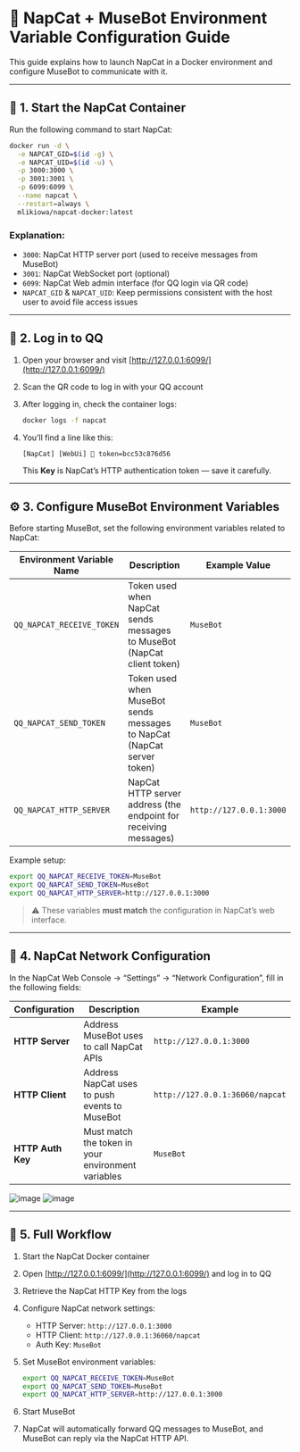 # 🤖 NapCat + MuseBot Environment Variable Configuration Guide

This guide explains how to launch NapCat in a Docker environment and configure MuseBot to communicate with it.

---

## 🧩 1. Start the NapCat Container

Run the following command to start NapCat:

```bash
docker run -d \
  -e NAPCAT_GID=$(id -g) \
  -e NAPCAT_UID=$(id -u) \
  -p 3000:3000 \
  -p 3001:3001 \
  -p 6099:6099 \
  --name napcat \
  --restart=always \
  mlikiowa/napcat-docker:latest
```

### Explanation:

* `3000`: NapCat HTTP server port (used to receive messages from MuseBot)
* `3001`: NapCat WebSocket port (optional)
* `6099`: NapCat Web admin interface (for QQ login via QR code)
* `NAPCAT_GID` & `NAPCAT_UID`: Keep permissions consistent with the host user to avoid file access issues

---

## 🔐 2. Log in to QQ

1. Open your browser and visit [http://127.0.0.1:6099/](http://127.0.0.1:6099/)
2. Scan the QR code to log in with your QQ account
3. After logging in, check the container logs:

   ```bash
   docker logs -f napcat
   ```
4. You’ll find a line like this:

   ```
   [NapCat] [WebUi] 🔑 token=bcc53c876d56
   ```

   This **Key** is NapCat’s HTTP authentication token — save it carefully.

---

## ⚙️ 3. Configure MuseBot Environment Variables

Before starting MuseBot, set the following environment variables related to NapCat:

| Environment Variable Name | Description                                                            | Example Value           |
|---------------------------|------------------------------------------------------------------------|-------------------------|
| `QQ_NAPCAT_RECEIVE_TOKEN` | Token used when NapCat sends messages to MuseBot (NapCat client token) | `MuseBot`               |
| `QQ_NAPCAT_SEND_TOKEN`    | Token used when MuseBot sends messages to NapCat (NapCat server token) | `MuseBot`               |
| `QQ_NAPCAT_HTTP_SERVER`   | NapCat HTTP server address (the endpoint for receiving messages)       | `http://127.0.0.1:3000` |

Example setup:

```bash
export QQ_NAPCAT_RECEIVE_TOKEN=MuseBot
export QQ_NAPCAT_SEND_TOKEN=MuseBot
export QQ_NAPCAT_HTTP_SERVER=http://127.0.0.1:3000
```

> ⚠️ These variables **must match** the configuration in NapCat’s web interface.

---

## 🔄 4. NapCat Network Configuration

In the NapCat Web Console → “Settings” → “Network Configuration”, fill in the following fields:

| Configuration     | Description                                        | Example                         |
|-------------------|----------------------------------------------------|---------------------------------|
| **HTTP Server**   | Address MuseBot uses to call NapCat APIs           | `http://127.0.0.1:3000`         |
| **HTTP Client**   | Address NapCat uses to push events to MuseBot      | `http://127.0.0.1:36060/napcat` |
| **HTTP Auth Key** | Must match the token in your environment variables | `MuseBot`                       |

![image](https://github.com/user-attachments/assets/b6aa893d-6db9-444a-82e6-a185561ad818)
![image](https://github.com/user-attachments/assets/53e86994-a19d-487b-b46f-3b457a38d5c0)


---

## 🧠 5. Full Workflow

1. Start the NapCat Docker container
2. Open [http://127.0.0.1:6099/](http://127.0.0.1:6099/) and log in to QQ
3. Retrieve the NapCat HTTP Key from the logs
4. Configure NapCat network settings:

    * HTTP Server: `http://127.0.0.1:3000`
    * HTTP Client: `http://127.0.0.1:36060/napcat`
    * Auth Key: `MuseBot`
5. Set MuseBot environment variables:

   ```bash
   export QQ_NAPCAT_RECEIVE_TOKEN=MuseBot
   export QQ_NAPCAT_SEND_TOKEN=MuseBot
   export QQ_NAPCAT_HTTP_SERVER=http://127.0.0.1:3000
   ```
6. Start MuseBot
7. NapCat will automatically forward QQ messages to MuseBot, and MuseBot can reply via the NapCat HTTP API.
